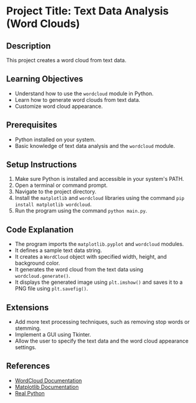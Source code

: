 # Project Title: Text Data Analysis (Word Clouds)

## Description
This project creates a word cloud from text data.

## Learning Objectives
- Understand how to use the `wordcloud` module in Python.
- Learn how to generate word clouds from text data.
- Customize word cloud appearance.

## Prerequisites
- Python installed on your system.
- Basic knowledge of text data analysis and the `wordcloud` module.

## Setup Instructions
1.  Make sure Python is installed and accessible in your system's PATH.
2.  Open a terminal or command prompt.
3.  Navigate to the project directory.
4.  Install the `matplotlib` and `wordcloud` libraries using the command `pip install matplotlib wordcloud`.
5.  Run the program using the command `python main.py`.

## Code Explanation
- The program imports the `matplotlib.pyplot` and `wordcloud` modules.
- It defines a sample text data string.
- It creates a `WordCloud` object with specified width, height, and background color.
- It generates the word cloud from the text data using `wordcloud.generate()`.
- It displays the generated image using `plt.imshow()` and saves it to a PNG file using `plt.savefig()`.

## Extensions
- Add more text processing techniques, such as removing stop words or stemming.
- Implement a GUI using Tkinter.
- Allow the user to specify the text data and the word cloud appearance settings.

## References
- [WordCloud Documentation](https://amueller.github.io/word_cloud/)
- [Matplotlib Documentation](https://matplotlib.org/stable/api/_as_gen/matplotlib.pyplot.html)
- [Real Python](https://realpython.com/)
